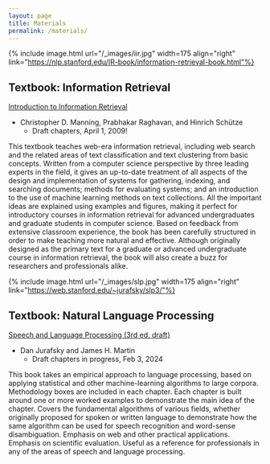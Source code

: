 ```yaml
---
layout: page
title: Materials
permalink: /materials/
---
```


{% include image.html url="/_images/iir.jpg" width=175 align="right" link="https://nlp.stanford.edu/IR-book/information-retrieval-book.html"%}

## Textbook: Information Retrieval

[Introduction to Information Retrieval](https://nlp.stanford.edu/IR-book/information-retrieval-book.html)
- Christopher D. Manning, Prabhakar Raghavan, and Hinrich Schütze
   - Draft chapters, April 1, 2009!

This textbook teaches web-era information retrieval, including web search and the related areas of text classification and text clustering from basic concepts. Written from a computer science perspective by three leading experts in the field, it gives an up-to-date treatment of all aspects of the design and implementation of systems for gathering, indexing, and searching documents; methods for evaluating systems; and an introduction to the use of machine learning methods on text collections. All the important ideas are explained using examples and figures, making it perfect for introductory courses in information retrieval for advanced undergraduates and graduate students in computer science. Based on feedback from extensive classroom experience, the book has been carefully structured in order to make teaching more natural and effective. Although originally designed as the primary text for a graduate or advanced undergraduate course in information retrieval, the book will also create a buzz for researchers and professionals alike.


{% include image.html url="/_images/slp.jpg" width=175 align="right"  link="https://web.stanford.edu/~jurafsky/slp3/"%}


## Textbook: Natural Language Processing

[Speech and Language Processing (3rd ed. draft) ](https://web.stanford.edu/~jurafsky/slp3/)
- Dan Jurafsky and James H. Martin
    - Draft chapters in progress, Feb 3, 2024

This book takes an empirical approach to language processing, based on applying statistical and other machine-learning algorithms to large corpora. Methodology boxes are included in each chapter. Each chapter is built around one or more worked examples to demonstrate the main idea of the chapter. Covers the fundamental algorithms of various fields, whether originally proposed for spoken or written language to demonstrate how the same algorithm can be used for speech recognition and word-sense disambiguation. Emphasis on web and other practical applications. Emphasis on scientific evaluation. Useful as a reference for professionals in any of the areas of speech and language processing.

